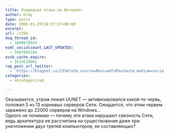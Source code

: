 ```yaml
---
title: Очередная атака на Интернет
author: Gray
type: posts
date: 2003-01-25T18:57:17+00:00
excerpt:
url: /2356
dsq_thread_id:
  - 1800876043
esml_socialcount_LAST_UPDATED:
  - 1497005284
essb_cache_expire:
  - 1614519061
rop_post_url_twitter:
  - 'https://blognot.co/2356?utm_source=ReviveOldPost&utm_medium=social&utm_campaign=ReviveOldPost'
categories:
  - Uncategorized

---
```








Оказывается, утром лежал UUNET &#8212; активизировался какой-то червь, положил 5 из 13 корневых серверов Сети. Ожидается, что этим червем заражено до 22000 серверов на Windows&#8230;  
Одного не понимаю &#8212; почему эти атаки нарушают связность Сети, ведь архитектура ее рассчитана на существование даже при уничтожении двух третей компьютеров, ее составляющих?